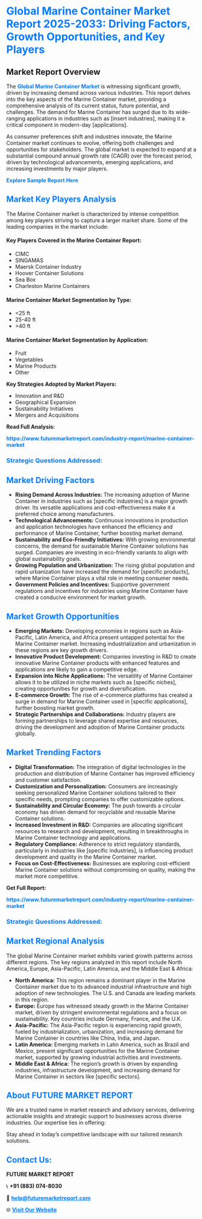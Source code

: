<h1 style="color: #007BFF;">Global Marine Container Market Report 2025-2033: Driving Factors, Growth Opportunities, and Key Players</h1>

<section id="overview">
<h2>Market Report Overview</h2>
<p>The <a href="https://www.futuremarketreport.com/industry-report/marine-container-market" style="color: #007BFF; text-decoration: none;"><strong>Global Marine Container Market</strong></a> is witnessing significant growth, driven by increasing demand across various industries. This report delves into the key aspects of the Marine Container market, providing a comprehensive analysis of its current status, future potential, and challenges. The demand for Marine Container has surged due to its wide-ranging applications in industries such as [insert industries], making it a critical component in modern-day [applications].</p>
<p>As consumer preferences shift and industries innovate, the Marine Container market continues to evolve, offering both challenges and opportunities for stakeholders. The global market is expected to expand at a substantial compound annual growth rate (CAGR) over the forecast period, driven by technological advancements, emerging applications, and increasing investments by major players.</p>
</section>

<section id="overview">
<p><a href="https://www.futuremarketreport.com/request-sample/reportId=88515" style="color: #007BFF; text-decoration: none;"><strong>Explore Sample Report Here</strong></a></p>
</section>

<section id="key-players">
<h2 style="color: #007BFF;">Market Key Players Analysis</h2>
<p>The Marine Container market is characterized by intense competition among key players striving to capture a larger market share. Some of the leading companies in the market include:</p>
<h4>Key Players Covered in the Marine Container Report:</h4>
<ul><li>CIMC</li><li>SINGAMAS</li><li>Maersk Container Industry</li><li>Hoover Container Solutions</li><li>Sea Box</li><li>Charleston Marine Containers</li></ul>
<h4>Marine Container Market Segmentation by Type:</h4>
<ul><li>&lt;25 ft</li><li>25-40 ft</li><li>&gt;40 ft</li></ul>

<h4>Marine Container Market Segmentation by Application:</h4>
<ul><li>Fruit</li><li>Vegetables</li><li>Marine Products</li><li>Other</li></ul>
<p><strong>Key Strategies Adopted by Market Players:</strong></p>
<ul>
<li>Innovation and R&D</li>
<li>Geographical Expansion</li>
<li>Sustainability Initiatives</li>
<li>Mergers and Acquisitions</li>
</ul>
</section>

<section>
<p><strong>Read Full Analysis: </strong></p><a href="https://www.futuremarketreport.com/industry-report/marine-container-market" style="color: #007BFF; text-decoration: none;"><strong>https://www.futuremarketreport.com/industry-report/marine-container-market</strong></a>
<h3 style="color: #007BFF;">Strategic Questions Addressed:</h3>
</section>

<section id="driving-factors">
<h2 style="color: #007BFF;">Market Driving Factors</h2>
<ul>
<li><strong>Rising Demand Across Industries:</strong> The increasing adoption of Marine Container in industries such as [specific industries] is a major growth driver. Its versatile applications and cost-effectiveness make it a preferred choice among manufacturers.</li>
<li><strong>Technological Advancements:</strong> Continuous innovations in production and application technologies have enhanced the efficiency and performance of Marine Container, further boosting market demand.</li>
<li><strong>Sustainability and Eco-Friendly Initiatives:</strong> With growing environmental concerns, the demand for sustainable Marine Container solutions has surged. Companies are investing in eco-friendly variants to align with global sustainability goals.</li>
<li><strong>Growing Population and Urbanization:</strong> The rising global population and rapid urbanization have increased the demand for [specific products], where Marine Container plays a vital role in meeting consumer needs.</li>
<li><strong>Government Policies and Incentives:</strong> Supportive government regulations and incentives for industries using Marine Container have created a conducive environment for market growth.</li>
</ul>
</section>

<section id="growth-opportunities">
<h2 style="color: #007BFF;">Market Growth Opportunities</h2>
<ul>
<li><strong>Emerging Markets:</strong> Developing economies in regions such as Asia-Pacific, Latin America, and Africa present untapped potential for the Marine Container market. Increasing industrialization and urbanization in these regions are key growth drivers.</li>
<li><strong>Innovative Product Development:</strong> Companies investing in R&D to create innovative Marine Container products with enhanced features and applications are likely to gain a competitive edge.</li>
<li><strong>Expansion into Niche Applications:</strong> The versatility of Marine Container allows it to be utilized in niche markets such as [specific niches], creating opportunities for growth and diversification.</li>
<li><strong>E-commerce Growth:</strong> The rise of e-commerce platforms has created a surge in demand for Marine Container used in [specific applications], further boosting market growth.</li>
<li><strong>Strategic Partnerships and Collaborations:</strong> Industry players are forming partnerships to leverage shared expertise and resources, driving the development and adoption of Marine Container products globally.</li>
</ul>
</section>

<section id="trending-factors">
<h2 style="color: #007BFF;">Market Trending Factors</h2>
<ul>
<li><strong>Digital Transformation:</strong> The integration of digital technologies in the production and distribution of Marine Container has improved efficiency and customer satisfaction.</li>
<li><strong>Customization and Personalization:</strong> Consumers are increasingly seeking personalized Marine Container solutions tailored to their specific needs, prompting companies to offer customizable options.</li>
<li><strong>Sustainability and Circular Economy:</strong> The push towards a circular economy has driven demand for recyclable and reusable Marine Container solutions.</li>
<li><strong>Increased Investment in R&D:</strong> Companies are allocating significant resources to research and development, resulting in breakthroughs in Marine Container technology and applications.</li>
<li><strong>Regulatory Compliance:</strong> Adherence to strict regulatory standards, particularly in industries like [specific industries], is influencing product development and quality in the Marine Container market.</li>
<li><strong>Focus on Cost-Effectiveness:</strong> Businesses are exploring cost-efficient Marine Container solutions without compromising on quality, making the market more competitive.</li>
</ul>
</section>

<section>
<p><strong>Get Full Report: </strong></p><a href="https://www.futuremarketreport.com/industry-report/marine-container-market" style="color: #007BFF; text-decoration: none;"><strong>https://www.futuremarketreport.com/industry-report/marine-container-market</strong></a>
<h3 style="color: #007BFF;">Strategic Questions Addressed:</h3>
</section>


<section id="regional-analysis">
<h2 style="color: #007BFF;">Market Regional Analysis</h2>
<p>The global Marine Container market exhibits varied growth patterns across different regions. The key regions analyzed in this report include North America, Europe, Asia-Pacific, Latin America, and the Middle East & Africa:</p>
<ul>
<li><strong>North America:</strong> This region remains a dominant player in the Marine Container market due to its advanced industrial infrastructure and high adoption of new technologies. The U.S. and Canada are leading markets in this region.</li>
<li><strong>Europe:</strong> Europe has witnessed steady growth in the Marine Container market, driven by stringent environmental regulations and a focus on sustainability. Key countries include Germany, France, and the U.K.</li>
<li><strong>Asia-Pacific:</strong> The Asia-Pacific region is experiencing rapid growth, fueled by industrialization, urbanization, and increasing demand for Marine Container in countries like China, India, and Japan.</li>
<li><strong>Latin America:</strong> Emerging markets in Latin America, such as Brazil and Mexico, present significant opportunities for the Marine Container market, supported by growing industrial activities and investments.</li>
<li><strong>Middle East & Africa:</strong> The region’s growth is driven by expanding industries, infrastructure development, and increasing demand for Marine Container in sectors like [specific sectors].</li>
</ul>
</section>

<footer>
<h2 style="color: #007BFF;">About FUTURE MARKET REPORT</h2>
<p>We are a trusted name in market research and advisory services, delivering actionable insights and strategic support to businesses across diverse industries. Our expertise lies in offering:</p>

<p>Stay ahead in today’s competitive landscape with our tailored research solutions.</p>

<h2 style="color: #007BFF;">Contact Us:</h2>
<p><strong>FUTURE MARKET REPORT</strong></p>
<p>📞 <strong>+91 (883) 074-8030</strong></p>
<p>📧 <strong><a href="mailto:help@futuremarketreport.com" style="color: #007BFF;">help@futuremarketreport.com</a></strong></p>
<p>🌐 <strong><a href="https://www.futuremarketreport.com/" style="color: #007BFF;">Visit Our Website</a></strong></p>
</footer>
